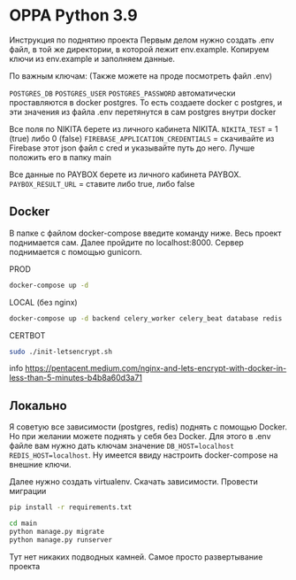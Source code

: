 # OPPA Python 3.9

Инструкция по поднятию проекта
Первым делом нужно создать .env файл, в той же директории, в которой лежит 
env.example. Копируем ключи из env.example и заполняем данные.

По важным ключам: (Также можете на проде посмотреть файл .env)

`POSTGRES_DB` `POSTGRES_USER` `POSTGRES_PASSWORD` автоматически проставляются в
docker postgres. То есть создаете docker с postgres, и эти значения из файла 
.env перетянутся в сам postgres внутри docker

Все поля по NIKITA берете из личного кабинета NIKITA.
`NIKITA_TEST` = 1 (true) либо 0 (false)
`FIREBASE_APPLICATION_CREDENTIALS` = скачивайте из Firebase
этот json файл с cred и указывайте путь до него. Лучше положить его в папку main

Все данные по PAYBOX берете из личного кабинета PAYBOX.
`PAYBOX_RESULT_URL` = ставите либо true, либо false



## Docker

В папке с файлом docker-compose введите команду ниже. Весь проект поднимается сам. 
Далее пройдите по localhost:8000. Сервер поднимается с помощью gunicorn.


PROD
```bash
docker-compose up -d
```
LOCAL (без nginx)
```bash
docker-compose up -d backend celery_worker celery_beat database redis
```
CERTBOT
```bash
sudo ./init-letsencrypt.sh
```
info https://pentacent.medium.com/nginx-and-lets-encrypt-with-docker-in-less-than-5-minutes-b4b8a60d3a71

## Локально

Я советую все зависимости (postgres, redis) поднять с помощью Docker. Но при
желании можете поднять у себя без Docker.
Для этого в .env файле вам нужно дать ключам значение 
`DB_HOST=localhost` `REDIS_HOST=localhost`. Ну имеется ввиду настроить docker-compose 
на внешние ключи. 

Далее нужно создать virtualenv. Скачать зависимости. Провести миграции

```bash
pip install -r requirements.txt
```
```bash
cd main
python manage.py migrate
python manage.py runserver
```

Тут нет никаких подводных камней. Самое просто развертывание
проекта
